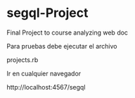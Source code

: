 # segql-Project
Final Project to course analyzing web doc

Para pruebas debe ejecutar el archivo

projects.rb

Ir en cualquier navegador

http://localhost:4567/segql
